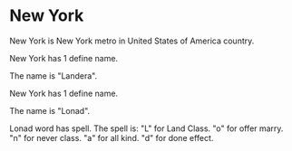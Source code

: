 # New York

New York is New York metro in United States of America country.

New York has 1 define name.

The name is "Landera".

New York has 1 define name.

The name is "Lonad".

Lonad word has spell.
The spell is:
"L" for Land Class.
"o" for offer marry.
"n" for never class.
"a" for all kind.
"d" for done effect.